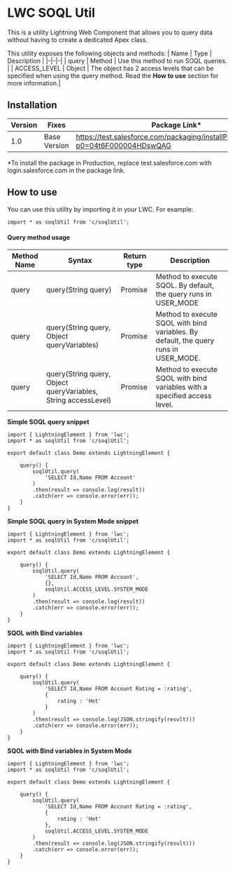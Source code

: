 # LWC SOQL Util
This is a utility Lightning Web Component that allows you to query data without having to create a dedicated Apex class.

This utility exposes the following objects and methods:
| Name | Type | Description |
|-|-|-|
| query | Method | Use this method to run SOQL queries. |
| ACCESS_LEVEL | Object | The object has 2 access levels that can be specified when using the query method. Read the **How to use** section for more information.|


## Installation
| Version | Fixes |Package Link*	    
|-|-|-|
| 1.0 | Base Version | https://test.salesforce.com/packaging/installPackage.apexp?p0=04t6F000004HDswQAG |

*To install the package in Production, replace test.salesforce.com with login.salesforce.com in the package link.

## How to use
You can use this utility by importing it in your LWC. For example:

```
import * as soqlUtil from 'c/soqlUtil';
```

#### Query method usage
| Method Name | Syntax | Return type | Description |
|-|-|-|-|
| query | query(String query) | Promise | Method to execute SQOL. By default, the query runs in USER_MODE |
| query | query(String query, Object queryVariables) | Promise | Method to execute SQOL with bind variables. By default, the query runs in USER_MODE. |
| query | query(String query, Object queryVariables, String accessLevel) | Promise | Method to execute SQOL with bind variables with a specified access level. |



**Simple SOQL query snippet**
```
import { LightningElement } from 'lwc';
import * as soqlUtil from 'c/soqlUtil';

export default class Demo extends LightningElement {

    query() {
        soqlUtil.query(
            'SELECT Id,Name FROM Account'
        )
        .then(result => console.log(result))
        .catch(err => console.error(err));
    }
}
```

**Simple SOQL query in System Mode snippet**
```
import { LightningElement } from 'lwc';
import * as soqlUtil from 'c/soqlUtil';

export default class Demo extends LightningElement {

    query() {
        soqlUtil.query(
            'SELECT Id,Name FROM Account',
            {},
            soqlUtil.ACCESS_LEVEL.SYSTEM_MODE
        )
        .then(result => console.log(result))
        .catch(err => console.error(err));
    }
}
```

**SQOL with Bind variables**
```
import { LightningElement } from 'lwc';
import * as soqlUtil from 'c/soqlUtil';

export default class Demo extends LightningElement {

    query() {
        soqlUtil.query(
            'SELECT Id,Name FROM Account Rating = :rating', 
            {
                rating : 'Hot'
            }
        )
        .then(result => console.log(JSON.stringify(result)))
        .catch(err => console.error(err));
    }
}
```
**SQOL with Bind variables in System Mode**
```
import { LightningElement } from 'lwc';
import * as soqlUtil from 'c/soqlUtil';

export default class Demo extends LightningElement {

    query() {
        soqlUtil.query(
            'SELECT Id,Name FROM Account Rating = :rating',
            {
                rating : 'Hot'
            },
            soqlUtil.ACCESS_LEVEL.SYSTEM_MODE
        )
        .then(result => console.log(JSON.stringify(result)))
        .catch(err => console.error(err));
    }
}
```